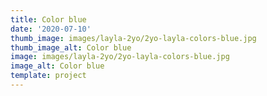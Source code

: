 ```yaml
--- 
title: Color blue
date: '2020-07-10'
thumb_image: images/layla-2yo/2yo-layla-colors-blue.jpg
thumb_image_alt: Color blue
image: images/layla-2yo/2yo-layla-colors-blue.jpg
image_alt: Color blue
template: project
---
```

